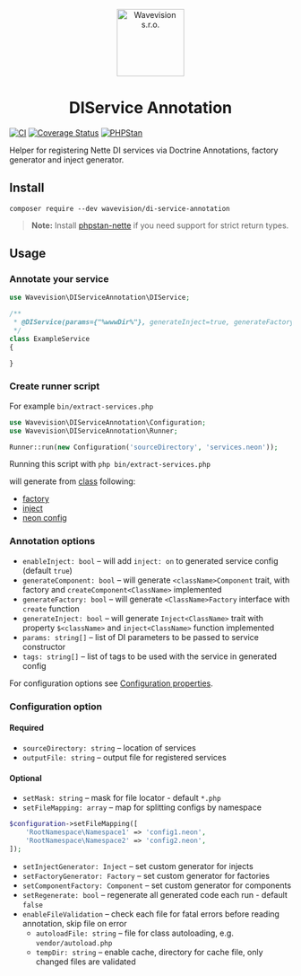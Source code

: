 <p align="center"><a href="https://github.com/wavevision"><img alt="Wavevision s.r.o." src="https://wavevision.com/images/wavevision-logo.png" width="120" /></a></p>
<h1 align="center">DIService Annotation</h1>

[![CI](https://github.com/wavevision/di-service-annotation/workflows/CI/badge.svg)](https://github.com/wavevision/di-service-annotation/actions/workflows/ci.yml)
[![Coverage Status](https://coveralls.io/repos/github/wavevision/di-service-annotation/badge.svg?branch=master)](https://coveralls.io/github/wavevision/di-service-annotation?branch=master)
[![PHPStan](https://img.shields.io/badge/style-level%20max-brightgreen.svg?label=phpstan)](https://github.com/phpstan/phpstan)

Helper for registering Nette DI services via Doctrine Annotations, factory generator and inject generator.

## Install
```
composer require --dev wavevision/di-service-annotation
```

> **Note:** Install [phpstan-nette](https://github.com/phpstan/phpstan-nette) if you need support for strict return types.

## Usage

### Annotate your service

```php
use Wavevision\DIServiceAnnotation\DIService;

/**
 * @DIService(params={"%wwwDir%"}, generateInject=true, generateFactory=true)
 */
class ExampleService
{

}
```

### Create runner script

For example `bin/extract-services.php`

```php
use Wavevision\DIServiceAnnotation\Configuration;
use Wavevision\DIServiceAnnotation\Runner;

Runner::run(new Configuration('sourceDirectory', 'services.neon'));
```

Running this script with `php bin/extract-services.php`

will generate from [class](tests/DIServiceAnnotationTests/Services/Nested/ExampleService.php) following:
- [factory](tests/DIServiceAnnotationTests/expected/Services/Nested/ExampleServiceFactory.php)
- [inject](tests/DIServiceAnnotationTests/expected/Services/Nested/InjectExampleServiceFactory.php) 
- [neon config](tests/DIServiceAnnotationTests/expected/nested.neon#L5)

### Annotation options

- `enableInject: bool` – will add `inject: on` to generated service config (default `true`)
- `generateComponent: bool` – will generate `<className>Component` trait, with factory and `createComponent<ClassName>` implemented
- `generateFactory: bool` – will generate `<ClassName>Factory` interface with `create` function
- `generateInject: bool` – will generate `Inject<ClassName>` trait with property `$<className>` and `inject<ClassName>` function implemented
- `params: string[]` – list of DI parameters to be passed to service constructor
- `tags: string[]` – list of tags to be used with the service in generated config

For configuration options see [Configuration properties](src/DIServiceAnnotation/Configuration.php#L7).

### Configuration option

#### Required

* `sourceDirectory: string` – location of services
* `outputFile: string` – output file for registered services

#### Optional

* `setMask: string` – mask for file locator - default `*.php`
* `setFileMapping: array` – map for splitting configs by namespace

```php
$configuration->setFileMapping([
    'RootNamespace\Namespace1' => 'config1.neon',
    'RootNamespace\Namespace2' => 'config2.neon',
]);
```
* `setInjectGenerator: Inject` – set custom generator for injects
* `setFactoryGenerator: Factory` – set custom generator for factories
* `setComponentFactory: Component` – set custom generator for components
* `setRegenerate: bool` – regenerate all generated code each run - default `false`
* `enableFileValidation` – check each file for fatal errors before reading annotation, skip file on error
    * `autoloadFile: string` – file for class autoloading, e.g. `vendor/autoload.php`
    * `tempDir: string` – enable cache, directory for cache file, only changed files are validated

